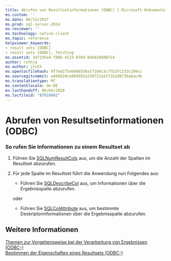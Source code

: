 ```yaml
---
title: Abrufen von Resultsetinformationen (ODBC) | Microsoft-Dokumentation
ms.custom: ''
ms.date: 06/13/2017
ms.prod: sql-server-2014
ms.reviewer: ''
ms.technology: native-client
ms.topic: reference
helpviewer_keywords:
- result sets [ODBC]
- result sets [ODBC], fetching
ms.assetid: 34f235e4-f80b-4123-8764-9deb18506f14
author: rothja
ms.author: jroth
ms.openlocfilehash: 0f7ed275eb9b6558a77160c3c7fb2fc233c199cc
ms.sourcegitcommit: ad4d92dce894592a259721a1571b1d8736abacdb
ms.translationtype: MT
ms.contentlocale: de-DE
ms.lasthandoff: 08/04/2020
ms.locfileid: "87616042"
---
```

# <a name="retrieve-result-set-information-odbc"></a>Abrufen von Resultsetinformationen (ODBC)
    
### <a name="to-get-information-about-a-result-set"></a>So rufen Sie Informationen zu einem Resultset ab  
  
1.  Führen Sie [SQLNumResultCols](../native-client-odbc-api/sqlnumresultcols.md) aus, um die Anzahl der Spalten im Resultset abzurufen.  
  
2.  Für jede Spalte im Resultset führt die Anwendung nun Folgendes aus:  
  
    -   Führen Sie [SQLDescribeCol](../native-client-odbc-api/sqldescribecol.md) aus, um Informationen über die Ergebnisspalte abzurufen.  
  
     oder  
  
    -   Führen Sie [SQLColAttribute](../native-client-odbc-api/sqlcolattribute.md) aus, um bestimmte Deskriptorinformationen über die Ergebnisspalte abzurufen.  
  
## <a name="see-also"></a>Weitere Informationen  
 [Themen zur Vorgehensweise bei der Verarbeitung von Ergebnissen &#40;ODBC-&#41;](../../database-engine/dev-guide/processing-results-how-to-topics-odbc.md)   
 [Bestimmen der Eigenschaften eines Resultsets &#40;ODBC-&#41;](../native-client-odbc-results/determining-the-characteristics-of-a-result-set-odbc.md)  
  
  
